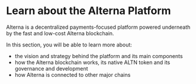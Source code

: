 # Learn about the Alterna Platform

Alterna is a decentralized payments-focused platform powered underneath by the fast and low-cost Alterna blockchain.&#x20;

In this section, you will be able to learn more about:

* the vision and strategy behind the platform and its main components
* how the Alterna blockchain works, its native ALTN token and its governance and development
* how Alterna is connected to other major chains

